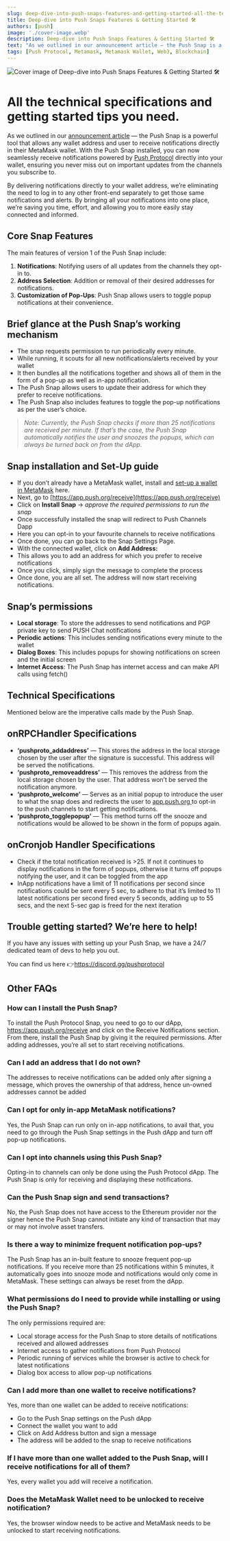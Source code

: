 ```yaml
---
slug: deep-dive-into-push-snaps-features-and-getting-started-all-the-technical-specifications-and-getting-started-tips-you-need
title: Deep-dive into Push Snaps Features & Getting Started 🛠️
authors: [push]
image: './cover-image.webp'
description: Deep-dive into Push Snaps Features & Getting Started 🛠️
text: "As we outlined in our announcement article — the Push Snap is a powerful tool that allows any wallet address and user to receive notifications directly in their MetaMask wallet."
tags: [Push Protocol, Metamask, Metamask Wallet, Web3, Blockchain]
---
```


![Cover image of Deep-dive into Push Snaps Features & Getting Started 🛠️](./cover-image.webp)

<!--truncate-->

<!--customheaderpoint-->
# All the technical specifications and getting started tips you need.

As we outlined in our [announcement article](https://push-protocol.medium.com/bringing-push-to-metamask-snaps-fc780fec004b) — the Push Snap is a powerful tool that allows any wallet address and user to receive notifications directly in their MetaMask wallet. With the Push Snap installed, you can now seamlessly receive notifications powered by [Push Protocol](https://push.org/) directly into your wallet, ensuring you never miss out on important updates from the channels you subscribe to.


By delivering notifications directly to your wallet address, we’re eliminating the need to log in to any other front-end separately to get those same notifications and alerts. By bringing all your notifications into one place, we’re saving you time, effort, and allowing you to more easily stay connected and informed.

## Core Snap Features

The main features of version 1 of the Push Snap include:

1. <b>Notifications</b>: Notifying users of all updates from the channels they
   opt-in to.
2. <b>Address Selection</b>: Addition or removal of their desired addresses for
   notifications.
3. <b>Customization of Pop-Ups</b>: Push Snap allows users to toggle popup
   notifications at their convenience.

## Brief glance at the Push Snap’s working mechanism

- The snap requests permission to run periodically every minute.
- While running, it scouts for all new notifications/alerts received by your wallet
- It then bundles all the notifications together and shows all of them in the form of a pop-up as well as in-app notification.
- The Push Snap allows users to update their address for which they prefer to receive notifications.
- The Push Snap also includes features to toggle the pop-up notifications as per the user’s choice.

<blockquote>
<i>
  Note: Currently, the Push Snap checks if more than 25 notifications are
  received per minute. If that’s the case, the Push Snap automatically notifies
  the user and snoozes the popups, which can always be turned back on from the
  dApp.
  </i>
</blockquote>

## Snap installation and Set-Up guide

- If you don’t already have a MetaMask wallet, install and [set-up a wallet in MetaMask](https://support.metamask.io/hc/en-us/articles/360015489531-Getting-started-with-MetaMask) here.
- Next, go to [https://app.push.org/receive](https://app.push.org/receive)
- Click on <b>Install Snap</b> → <i>approve the required permissions to run the snap</i>
- Once successfully installed the snap will redirect to Push Channels Dapp
- Here you can opt-in to your favourite channels to receive notifications
- Once done, you can go back to the Snap Settings Page.
- With the connected wallet, click on <b>Add Address:</b>
- This allows you to add an address for which you prefer to receive notifications
- Once you click, simply sign the message to complete the process
- Once done, you are all set. The address will now start receiving notifications.

## Snap’s permissions

- <b>Local storage</b>: To store the addresses to send notifications and PGP
  private key to send PUSH Chat notifications
- <b>Periodic actions</b>: This includes sending notifications every minute to
  the wallet
- <b>Dialog Boxes</b>: This includes popups for showing notifications on screen
  and the initial screen
- <b>Internet Access</b>: The Push Snap has internet access and can make API
  calls using fetch()

## Technical Specifications

Mentioned below are the imperative calls made by the Push Snap.

## onRPCHandler Specifications

- <b>‘pushproto_addaddress’</b> — This stores the address in the local storage chosen
  by the user after the signature is successful. This address will be served the
  notifications.
- <b>‘pushproto_removeaddress’</b> — This removes the address from the local storage
  chosen by the user. That address won’t be served the notification anymore.
- <b>‘pushproto_welcome’</b> — Serves as an initial popup to introduce the user to
  what the snap does and redirects the user to <a href="https://app.push.org">
    app.push.org
  </a> to opt-in to the push channels to start getting notifications.
- <b>‘pushproto_togglepopup’</b> — This method turns off the snooze and notifications
  would be allowed to be shown in the form of popups again.

## onCronjob Handler Specifications

- Check if the total notification received is >25. If not it continues to display notifications in the form of popups, otherwise it turns off popups notifying the user, and it can be toggled from the app
- InApp notifications have a limit of 11 notifications per second since notifications could be sent every 5 sec, to adhere to that it’s limited to 11 latest notifications per second fired every 5 seconds, adding up to 55 secs, and the next 5-sec gap is freed for the next iteration

## Trouble getting started? We’re here to help!

If you have any issues with setting up your Push Snap, we have a 24/7 dedicated team of devs to help you out.

You can find us here 👉https://discord.gg/pushprotocol

## Other FAQs

### How can I install the Push Snap?

To install the Push Protocol Snap, you need to go to our dApp, https://app.push.org/receive and click on the Receive Notifications section. From there, install the Push Snap by giving it the required permissions. After adding addresses, you’re all set to start receiving notifications.

### Can I add an address that I do not own?

The addresses to receive notifications can be added only after signing a message, which proves the ownership of that address, hence un-owned addresses cannot be added

### Can I opt for only in-app MetaMask notifications?

Yes, the Push Snap can run only on in-app notifications, to avail that, you need to go through the Push Snap settings in the Push dApp and turn off pop-up notifications.

### Can I opt into channels using this Push Snap?

Opting-in to channels can only be done using the Push Protocol dApp. The Push Snap is only for receiving and displaying these notifications.

### Can the Push Snap sign and send transactions?

No, the Push Snap does not have access to the Ethereum provider nor the signer hence the Push Snap cannot initiate any kind of transaction that may or may not involve asset transfers.

### Is there a way to minimize frequent notification pop-ups?

The Push Snap has an in-built feature to snooze frequent pop-up notifications. If you receive more than 25 notifications within 5 minutes, it automatically goes into snooze mode and notifications would only come in MetaMask. These settings can always be reset from the dApp.

### What permissions do I need to provide while installing or using the Push Snap?

The only permissions required are:

- Local storage access for the Push Snap to store details of notifications received and allowed addresses
- Internet access to gather notifications from Push Protocol
- Periodic running of services while the browser is active to check for latest notifications
- Dialog box access to allow pop-up notifications

### Can I add more than one wallet to receive notifications?

Yes, more than one wallet can be added to receive notifications:

- Go to the Push Snap settings on the Push dApp
- Connect the wallet you want to add
- Click on <a>Add Address</a> button and sign a message
- The address will be added to the snap to receive notifications

### If I have more than one wallet added to the Push Snap, will I receive notifications for all of them?

Yes, every wallet you add will receive a notification.

### Does the MetaMask Wallet need to be unlocked to receive notification?

Yes, the browser window needs to be active and MetaMask needs to be unlocked to start receiving notifications.



<!-- [Docusaurus blogging features](https://docusaurus.io/docs/blog) are powered by the [blog plugin](https://docusaurus.io/docs/api/plugins/@docusaurus/plugin-content-blog).

Simply add Markdown files (or folders) to the `blog` directory.

Regular blog authors can be added to `authors.yml`.

The blog post date can be extracted from filenames, such as: -->

<!-- The blog supports tags as well! -->

<!-- **And if you don't want a blog**: just delete this directory, and use `blog: false` in your Docusaurus config. -->
